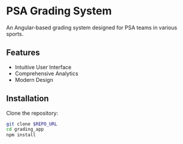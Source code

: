 # PSA Grading System

An Angular-based grading system designed for PSA teams in various sports.

## Features
- Intuitive User Interface
- Comprehensive Analytics
- Modern Design

## Installation
Clone the repository:
```bash
git clone $REPO_URL
cd grading_app
npm install

